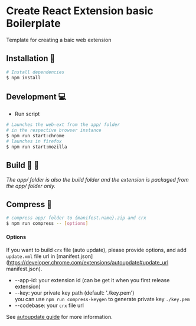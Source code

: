 # Create React Extension basic Boilerplate

Template for creating a baic web extension

## Installation :checkered_flag:

```bash
# Install dependencies
$ npm install
```

## Development :computer:

* Run script
```bash
# Launches the web-ext from the app/ folder
# in the respective browser instance
$ npm run start:chrome
# launches in firefox
$ npm run start:mozilla
```

## Build :wrench: :hammer:

*The app/ folder is also the build folder and the extension is packaged from the app/ folder only.*


## Compress :nut_and_bolt: 

```bash
# compress app/ folder to {manifest.name}.zip and crx
$ npm run compress -- [options]
```

#### Options

If you want to build `crx` file (auto update), please provide options, and add `update.xml` file url in [manifest.json](https://developer.chrome.com/extensions/autoupdate#update_url manifest.json).

* --app-id: your extension id (can be get it when you first release extension)
* --key: your private key path (default: './key.pem')  
  you can use `npm run compress-keygen` to generate private key `./key.pem`
* --codebase: your `crx` file url

See [autoupdate guide](https://developer.chrome.com/extensions/autoupdate) for more information.
